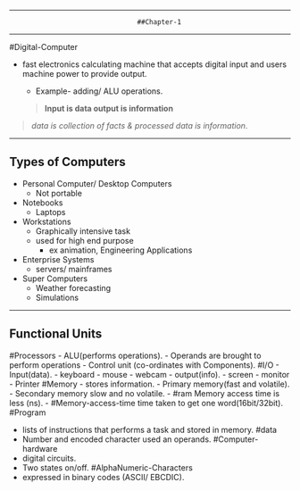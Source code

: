 ----------------------------------------------------------

									##Chapter-1
----------------------------------------------------------

#Digital-Computer 
- fast electronics calculating machine that accepts digital input and users machine power to provide output.
	- Example- adding/ ALU operations.

	>	 ****Input is data
		 output is information****
		 
 > *data is collection of facts & processed data is information*.

----------------------------------------------------------

## Types of Computers
- Personal Computer/ Desktop Computers
	- Not portable
-  Notebooks
	- Laptops
- Workstations
	- Graphically intensive task
	- used for high end purpose 
		- ex animation, Engineering Applications
- Enterprise Systems
	-  servers/ mainframes 
- Super Computers
	-  Weather forecasting
	- Simulations
---------------------------------------------------------
## Functional Units 

#Processors 
	- ALU(performs operations).
			- Operands are brought to perform operations
	- Control unit (co-ordinates with Components).
#I/O
	- Input(data).
			- keyboard
			- mouse
			- webcam
	- output(info).
			- screen
			- monitor
			- Printer
#Memory
	- stores information.
	- Primary memory(fast and volatile).
	- Secondary memory slow and no volatile.
	- #ram Memory access time is less (ns).
	- #Memory-access-time time taken to get one word(16bit/32bit).
#Program
- lists of instructions that performs a task and stored in memory.
#data
- Number and encoded character used an operands.
#Computer-hardware
- digital circuits.
- Two states on/off.
#AlphaNumeric-Characters 
- expressed in binary codes (ASCII/ EBCDIC).



